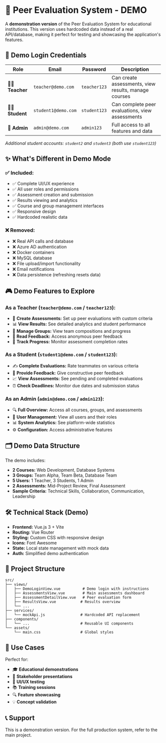 # 🎯 Peer Evaluation System - DEMO

A **demonstration version** of the Peer Evaluation System for educational institutions. This version uses hardcoded data instead of a real API/database, making it perfect for testing and showcasing the application's features.

## 🔑 Demo Login Credentials

| Role | Email | Password | Description |
|------|----------|----------|-------------|
| 👨‍🏫 **Teacher** | `teacher@demo.com` | `teacher123` | Can create assessments, view results, manage courses |
| 👩‍🎓 **Student** | `student1@demo.com` | `student123` | Can complete peer evaluations, view assessments |
| 👑 **Admin** | `admin@demo.com` | `admin123` | Full access to all features and data |

*Additional student accounts: `student2` and `student3` (both use `student123`)*

## ✨ What's Different in Demo Mode

### ✅ **Included:**
- ✅ Complete UI/UX experience
- ✅ All user roles and permissions
- ✅ Assessment creation and submission
- ✅ Results viewing and analytics
- ✅ Course and group management interfaces
- ✅ Responsive design
- ✅ Hardcoded realistic data

### ❌ **Removed:**
- ❌ Real API calls and database
- ❌ Azure AD authentication
- ❌ Docker containers
- ❌ MySQL database
- ❌ File upload/import functionality
- ❌ Email notifications
- ❌ Data persistence (refreshing resets data)

## 🎮 Demo Features to Explore

### **As a Teacher** (`teacher@demo.com` / `teacher123`):
- 📝 **Create Assessments:** Set up peer evaluations with custom criteria
- 📊 **View Results:** See detailed analytics and student performance
- 👥 **Manage Groups:** View team compositions and progress
- 💬 **Read Feedback:** Access anonymous peer feedback
- 🎯 **Track Progress:** Monitor assessment completion rates

### **As a Student** (`student1@demo.com` / `student123`):
- ✍️ **Complete Evaluations:** Rate teammates on various criteria
- 📝 **Provide Feedback:** Give constructive peer feedback
- 📈 **View Assessments:** See pending and completed evaluations
- ⏰ **Check Deadlines:** Monitor due dates and submission status

### **As an Admin** (`admin@demo.com` / `admin123`):
- 🔍 **Full Overview:** Access all courses, groups, and assessments
- 👥 **User Management:** View all users and their roles
- 📊 **System Analytics:** See platform-wide statistics
- ⚙️ **Configuration:** Access administrative features

## 🗂️ Demo Data Structure

The demo includes:
- **2 Courses:** Web Development, Database Systems
- **3 Groups:** Team Alpha, Team Beta, Database Team
- **5 Users:** 1 Teacher, 3 Students, 1 Admin
- **2 Assessments:** Mid-Project Review, Final Assessment
- **Sample Criteria:** Technical Skills, Collaboration, Communication, Leadership

## 🛠️ Technical Stack (Demo)

- **Frontend:** Vue.js 3 + Vite
- **Routing:** Vue Router
- **Styling:** Custom CSS with responsive design
- **Icons:** Font Awesome
- **State:** Local state management with mock data
- **Auth:** Simplified demo authentication

## 📁 Project Structure

```
src/
├── views/
│   ├── DemoLoginView.vue          # Demo login with instructions
│   ├── AssessmentsView.vue        # Main assessments dashboard
│   ├── AssessmentDetailView.vue   # Peer evaluation form
│   ├── ResultsView.vue           # Results overview
│   └── ...
├── services/
│   └── mockApi.js                # Hardcoded API replacement
├── components/
│   └── ...                       # Reusable UI components
└── assets/
    └── main.css                  # Global styles
```

## 🎯 Use Cases

Perfect for:
- 🎓 **Educational demonstrations**
- 👥 **Stakeholder presentations**
- 🧪 **UI/UX testing**
- 📚 **Training sessions**
- 🔍 **Feature showcasing**
- 💡 **Concept validation**

## 📞 Support

This is a demonstration version. For the full production system, refer to the main project.